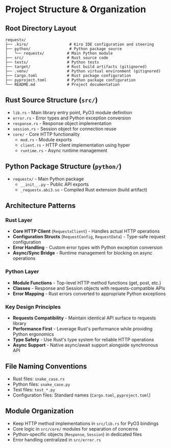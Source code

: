 # Project Structure & Organization

## Root Directory Layout
```
requestx/
├── .kiro/                  # Kiro IDE configuration and steering
├── python/                 # Python package source
│   └── requestx/          # Main Python module
├── src/                   # Rust source code
├── tests/                 # Python tests
├── target/                # Rust build artifacts (gitignored)
├── .venv/                 # Python virtual environment (gitignored)
├── Cargo.toml             # Rust package configuration
├── pyproject.toml         # Python package configuration
└── README.md              # Project documentation
```

## Rust Source Structure (`src/`)
- `lib.rs` - Main library entry point, PyO3 module definition
- `error.rs` - Error types and Python exception conversion
- `response.rs` - Response object implementation
- `session.rs` - Session object for connection reuse
- `core/` - Core HTTP functionality
  - `mod.rs` - Module exports
  - `client.rs` - HTTP client implementation using hyper
  - `runtime.rs` - Async runtime management

## Python Package Structure (`python/`)
- `requestx/` - Main Python package
  - `__init__.py` - Public API exports
  - `_requestx.abi3.so` - Compiled Rust extension (build artifact)

## Architecture Patterns

### Rust Layer
- **Core HTTP Client** (`RequestxClient`) - Handles actual HTTP operations
- **Configuration Structs** (`RequestConfig`, `RequestData`) - Type-safe request configuration
- **Error Handling** - Custom error types with Python exception conversion
- **Async/Sync Bridge** - Runtime management for blocking on async operations

### Python Layer
- **Module Functions** - Top-level HTTP method functions (get, post, etc.)
- **Classes** - Response and Session objects with requests-compatible APIs
- **Error Mapping** - Rust errors converted to appropriate Python exceptions

### Key Design Principles
- **Requests Compatibility** - Maintain identical API surface to requests library
- **Performance First** - Leverage Rust's performance while providing Python ergonomics
- **Type Safety** - Use Rust's type system for reliable HTTP operations
- **Async Support** - Native async/await support alongside synchronous API

## File Naming Conventions
- Rust files: `snake_case.rs`
- Python files: `snake_case.py`
- Test files: `test_*.py`
- Configuration files: Standard names (`Cargo.toml`, `pyproject.toml`)

## Module Organization
- Keep HTTP method implementations in `src/lib.rs` for PyO3 bindings
- Core logic in `src/core/` modules for separation of concerns
- Python-specific objects (`Response`, `Session`) in dedicated files
- Error handling centralized in `src/error.rs`